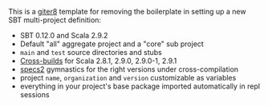 This is a [giter8](https://github.com/n8han/giter8) template for removing
the boilerplate in setting up a new SBT multi-project definition:

* SBT 0.12.0 and Scala 2.9.2
* Default "all" aggregate project and a "core" sub project
* `main` and `test` source directories and stubs
* [Cross-builds](https://github.com/harrah/xsbt/wiki/Cross-Build) for Scala 2.8.1, 2.9.0, 2.9.0-1, 2.9.1
* [specs2](http://etorreborre.github.com/specs2/) gymnastics for the right versions under cross-compilation
* project `name`, `organization` and `version` customizable as variables
* everything in your project's base package imported automatically in repl sessions
